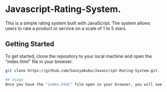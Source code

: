 # Javascript-Rating-System.
This is a simple rating system built with JavaScript. The system allows users to rate a product or service on a scale of 1 to 5 stars.

## Getting Started
To get started, clone the repository to your local machine and open the "index.html" file in your browser.
```bash
git clone https://github.com/Saniyakubu/Javascript-Rating-System.git.

## Usage
Once you have the "index.html" file open in your browser, you will see a product or service that you can rate. Simply click on the stars to rate the product or service. The rating will be displayed in real-time.
